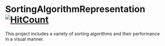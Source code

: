 # SortingAlgorithmRepresentation [![HitCount](http://hits.dwyl.com/ozert/SortingAlgorithmRepresentation.svg)](http://hits.dwyl.com/ozert/SortingAlgorithmRepresentation)
This project includes a variety of sorting algorithms and their performance in a visual manner.
